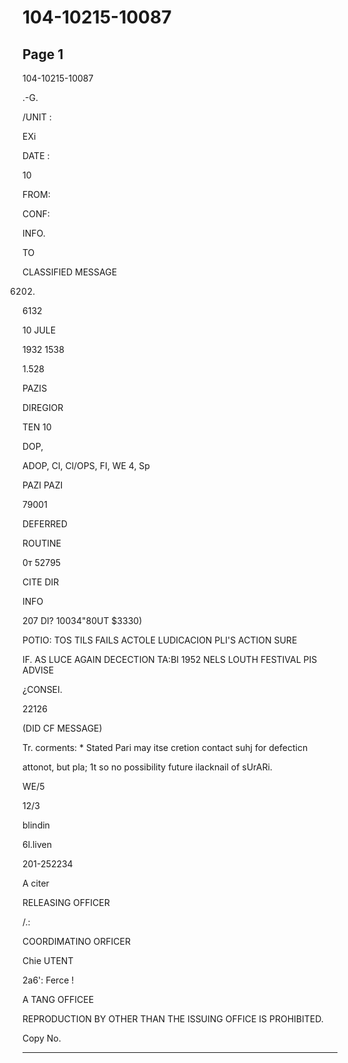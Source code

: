 # 104-10215-10087

## Page 1

104-10215-10087

.-G.

/UNIT :

EXi

DATE :

10

FROM:

CONF:

INFO.

TO

CLASSIFIED MESSAGE

6202.

6132

10 JULE

1932 1538

1.528

PAZIS

DIREGIOR

TEN 10

DOP,

ADOP, Cl, Cl/OPS, FI, WE 4, Sp

PAZI PAZI

79001

DEFERRED

ROUTINE

0т 52795

CITE DIR

INFO

207 DI? 10034"80UT $3330)

POTIO: TOS TILS FAILS ACTOLE LUDICACION PLI'S ACTION SURE

IF. AS LUCE AGAIN DECECTION TA:BI 1952 NELS LOUTH FESTIVAL PIS ADVISE

¿CONSEI.

22126

(DID CF MESSAGE)

Tr. corments: * Stated Pari may itse cretion contact suhj for defecticn

attonot, but pla; 1t so no possibility future ilacknail of sUrARi.

WE/5

12/3

blindin

6l.liven

201-252234

A citer

RELEASING OFFICER

/.:

COORDIMATINO ORFICER

Chie UTENT

2a6': Ferce !

A TANG OFFICEE

REPRODUCTION BY OTHER THAN THE ISSUING OFFICE IS PROHIBITED.

Copy No.

---

